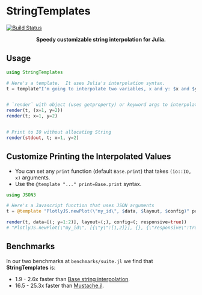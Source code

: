 # StringTemplates

[![Build Status](https://github.com/joshday/StringTemplates.jl/actions/workflows/CI.yml/badge.svg?branch=main)](https://github.com/joshday/StringTemplates.jl/actions/workflows/CI.yml?query=branch%3Amain)


<p align="center"><b>Speedy customizable string interpolation for Julia.</b></p>

## Usage

```julia
using StringTemplates

# Here's a template.  It uses Julia's interpolation syntax.
t = template"I'm going to interpolate two variables, x and y: $x and $y"


# `render` with object (uses getproperty) or keyword args to interpolate variables
render(t, (x=1, y=2))
render(t; x=1, y=2)


# Print to IO without allocating String
render(stdout, t; x=1, y=2)
```

## Customize Printing the Interpolated Values

- You can set any `print` function (default `Base.print`) that takes `(io::IO, x)` arguments.
- Use the `@template "..." print=Base.print` syntax.

```julia
using JSON3

# Here's a Javascript function that uses JSON arguments
t = @template "PlotlyJS.newPlot(\"my_id\", $data, $layout, $config)" print=JSON3.write

render(t, data=[(; y=1:2)], layout=(;), config=(; responsive=true))
# "PlotlyJS.newPlot(\"my_id\", [{\"y\":[1,2]}], {}, {\"responsive\":true})"
```


## Benchmarks

In our two benchmarks at `benchmarks/suite.jl` we find that **StringTemplates** is:

- 1.9 - 2.6x faster than [Base string interpolation](https://docs.julialang.org/en/v1/manual/strings/#string-interpolation).
- 16.5 - 25.3x faster than [Mustache.jl](https://github.com/jverzani/Mustache.jl).
